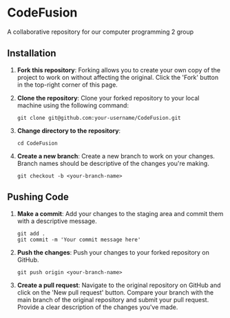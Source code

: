 # CodeFusion
A collaborative repository for our computer programming 2 group

## Installation
1. **Fork this repository**: Forking allows you to create your own copy of the project to work on without affecting the original. Click the 'Fork' button in the top-right corner of this page.

2. **Clone the repository**: Clone your forked repository to your local machine using the following command:
    ```
    git clone git@github.com:your-username/CodeFusion.git
    ```

3. **Change directory to the repository**:
    ```
    cd CodeFusion
    ```

4. **Create a new branch**: Create a new branch to work on your changes. Branch names should be descriptive of the changes you're making.
    ```
    git checkout -b <your-branch-name>
    ```

## Pushing Code
1. **Make a commit**: Add your changes to the staging area and commit them with a descriptive message.
    ```
    git add .
    git commit -m 'Your commit message here'
    ```

2. **Push the changes**: Push your changes to your forked repository on GitHub.
    ```
    git push origin <your-branch-name>
    ```

3. **Create a pull request**: Navigate to the original repository on GitHub and click on the 'New pull request' button. Compare your branch with the main branch of the original repository and submit your pull request. Provide a clear description of the changes you've made.
